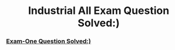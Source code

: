 <h1 align="center">Industrial All Exam Question Solved:)</h3>

### [Exam-One Question Solved:)](./Exam-One/Module1-2-3-Question-solve.md)
